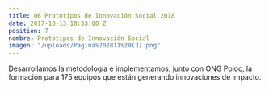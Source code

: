 ```yaml
---
title: 06 Prototipos de Innovación Social 2018
date: 2017-10-13 18:33:00 Z
position: 7
nombre: Prototipos de Innovación Social
imagen: "/uploads/Pagina%202811%20(3).png"
---
```


Desarrollamos la metodología e implementamos, junto con ONG Poloc, la formación para 175 equipos que están generando innovaciones de impacto. 